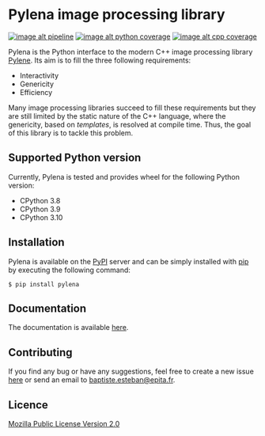 # Pylena image processing library

[![image alt pipeline](https://gitlab.lre.epita.fr/olena/pylena/badges/master/pipeline.svg)](https://gitlab.lre.epita.fr/olena/pylena/-/commits/master)
[![image alt python coverage](https://gitlab.lre.epita.fr/olena/pylena/badges/master/coverage.svg?job=python_coverage&key_text=Python+Coverage&key_width=100)](https://gitlab.lre.epita.fr/olena/pylena/-/commits/master)
[![image alt cpp coverage](https://gitlab.lre.epita.fr/olena/pylena/badges/master/coverage.svg?job=cpp_coverage&key_text=C%2B%2B+Coverage&key_width=100)](https://gitlab.lre.epita.fr/olena/pylena/-/commits/master)

Pylena is the Python interface to the modern C++ image processing library
[Pylene](https://gitlab.lre.epita.fr/olena/pylene). Its aim is to fill the three following requirements:
* Interactivity
* Genericity
* Efficiency

Many image processing libraries succeed to fill these requirements but they are
still limited by the static nature of the C++ language, where the genericity,
based on *templates*, is resolved at compile time. Thus, the goal of this library is to tackle this problem.

## Supported Python version

Currently, Pylena is tested and provides wheel for the following Python version:

* CPython 3.8
* CPython 3.9
* CPython 3.10

## Installation

Pylena is available on the [PyPI](https://pypi.org/) server and can be simply
installed with [pip](https://pip.pypa.io/en/stable/) by executing the following
command:

```
$ pip install pylena
```

## Documentation

The documentation is available [here](http://olena.pages.lre.epita.fr/pylena/).

## Contributing

If you find any bug or have any suggestions, feel free to create a new issue
[here](https://gitlab.lre.epita.fr/olena/pylena/-/issues) or send an email to
[baptiste.esteban@epita.fr](mailto:baptiste.esteban@epita.fr).

## Licence

[Mozilla Public License Version 2.0](https://www.mozilla.org/en-US/MPL/2.0/)